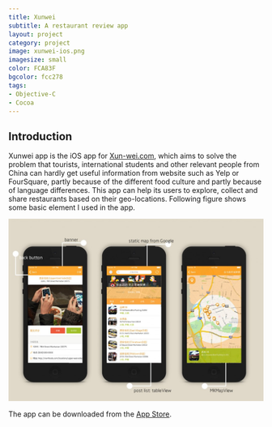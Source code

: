 ```yaml
---
title: Xunwei
subtitle: A restaurant review app
layout: project
category: project
image: xunwei-ios.png
imagesize: small
color: FCA83F
bgcolor: fcc278
tags:
- Objective-C
- Cocoa
---
```


## Introduction 
Xunwei app is the iOS app for [Xun-wei.com][1], which aims to solve the problem that tourists, international students and other relevant people from China can hardly get useful information from website such as Yelp or FourSquare, partly because of the different food culture and partly because of language differences. This app can help its users to explore, collect and share restaurants based on their geo-locations. Following figure shows some basic element I used in the app.

![](/images/xunwei.jpg)

The app can be downloaded from the [App Store][2].

[1]:http://xun-wei.com/
[2]:https://itunes.apple.com/us/app/xun-wei-mei-guo-mei-guo-can/id944485146?ls=1&mt=8

